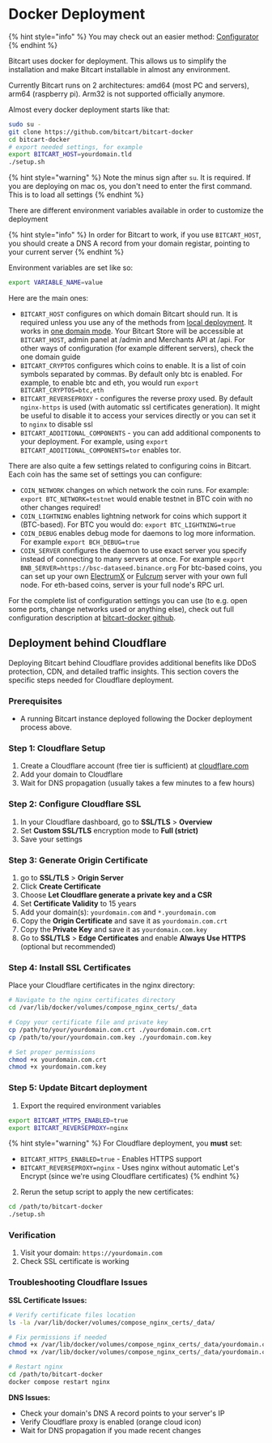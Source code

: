 # Docker Deployment

{% hint style="info" %}
You may check out an easier method: [Configurator](configurator.md)
{% endhint %}

Bitcart uses docker for deployment. This allows us to simplify the installation and make Bitcart installable in almost any environment.

Currently Bitcart runs on 2 architectures: amd64 (most PC and servers), arm64 (raspberry pi). Arm32 is not supported officially anymore.

Almost every docker deployment starts like that:

```bash
sudo su -
git clone https://github.com/bitcart/bitcart-docker
cd bitcart-docker
# export needed settings, for example
export BITCART_HOST=yourdomain.tld
./setup.sh
```

{% hint style="warning" %}
Note the minus sign after `su`. It is required. If you are deploying on mac os, you don't need to enter the first command. This is to load all settings
{% endhint %}

There are different environment variables available in order to customize the deployment

{% hint style="info" %}
In order for Bitcart to work, if you use `BITCART_HOST`, you should create a DNS A record from your domain registar, pointing to your current server
{% endhint %}

Environment variables are set like so:

```bash
export VARIABLE_NAME=value
```

Here are the main ones:

* `BITCART_HOST` configures on which domain Bitcart should run. It is required unless you use any of the methods from [local deployment](local.md). It works in [one domain mode](../guides/one-domain-mode.md). Your Bitcart Store will be accessible at `BITCART_HOST`, admin panel at /admin and Merchants API at /api. For other ways of configuration (for example different servers), check the one domain guide
* `BITCART_CRYPTOS` configures which coins to enable. It is a list of coin symbols separated by commas. By default only btc is enabled. For example, to enable btc and eth, you would run `export BITCART_CRYPTOS=btc,eth`
* `BITCART_REVERSEPROXY` - configures the reverse proxy used. By default `nginx-https` is used (with automatic ssl certificates generation). It might be useful to disable it to access your services directly or you can set it to `nginx` to disable ssl
* `BITCART_ADDITIONAL_COMPONENTS` - you can add additional components to your deployment. For example, using `export BITCART_ADDITIONAL_COMPONENTS=tor` enables tor.

There are also quite a few settings related to configuring coins in Bitcart. Each coin has the same set of settings you can configure:

* `COIN_NETWORK` changes on which network the coin runs. For example: `export BTC_NETWORK=testnet` would enable testnet in BTC coin with no other changes required!
* `COIN_LIGHTNING` enables lightning network for coins which support it (BTC-based). For BTC you would do: `export BTC_LIGHTNING=true`
* `COIN_DEBUG` enables debug mode for daemons to log more information. For example `export BCH_DEBUG=true`
* `COIN_SERVER` configures the daemon to use exact server you specify instead of connecting to many servers at once. For example `export BNB_SERVER=https://bsc-dataseed.binance.org` For btc-based coins, you can set up your own [ElectrumX](https://github.com/spesmilo/electrumx) or [Fulcrum](https://github.com/cculianu/Fulcrum) server with your own full node. For eth-based coins, server is your full node's RPC url.

For the complete list of configuration settings you can use (to e.g. open some ports, change networks used or anything else), check out full configuration description at [bitcart-docker github](https://github.com/bitcart/bitcart-docker/blob/master/README.md#configuration).

## Deployment behind Cloudflare

Deploying Bitcart behind Cloudflare provides additional benefits like DDoS protection, CDN, and detailed traffic insights. This section covers the specific steps needed for Cloudflare deployment.

### Prerequisites

- A running Bitcart instance deployed following the Docker deployment process above.

### Step 1: Cloudflare Setup

1. Create a Cloudflare account (free tier is sufficient) at [cloudflare.com](https://cloudflare.com)
2. Add your domain to Cloudflare
3. Wait for DNS propagation (usually takes a few minutes to a few hours)

### Step 2: Configure Cloudflare SSL

1. In your Cloudflare dashboard, go to **SSL/TLS** > **Overview**
2. Set **Custom SSL/TLS** encryption mode to **Full (strict)**
3. Save your settings

### Step 3: Generate Origin Certificate

1. go to **SSL/TLS** > **Origin Server**
2. Click **Create Certificate**
3. Choose **Let Cloudflare generate a private key and a CSR**
4. Set **Certificate Validity** to 15 years
5. Add your domain(s): `yourdomain.com` and `*.yourdomain.com`
6. Copy the **Origin Certificate** and save it as `yourdomain.com.crt`
7. Copy the **Private Key** and save it as `yourdomain.com.key`
8. Go to **SSL/TLS** > **Edge Certificates** and enable **Always Use HTTPS** (optional but recommended)

### Step 4: Install SSL Certificates

Place your Cloudflare certificates in the nginx directory:

```bash
# Navigate to the nginx certificates directory
cd /var/lib/docker/volumes/compose_nginx_certs/_data

# Copy your certificate file and private key
cp /path/to/your/yourdomain.com.crt ./yourdomain.com.crt
cp /path/to/your/yourdomain.com.key ./yourdomain.com.key

# Set proper permissions
chmod +x yourdomain.com.crt
chmod +x yourdomain.com.key
```

### Step 5: Update Bitcart deployment

1. Export the required environment variables

```bash
export BITCART_HTTPS_ENABLED=true
export BITCART_REVERSEPROXY=nginx
```

{% hint style="warning" %}
For Cloudflare deployment, you **must** set:
- `BITCART_HTTPS_ENABLED=true` - Enables HTTPS support
- `BITCART_REVERSEPROXY=nginx` - Uses nginx without automatic Let's Encrypt (since we're using Cloudflare certificates)
{% endhint %}

2. Rerun the setup script to apply the new certificates:

```bash
cd /path/to/bitcart-docker
./setup.sh
```

### Verification

1. Visit your domain: `https://yourdomain.com`
2. Check SSL certificate is working

### Troubleshooting Cloudflare Issues

**SSL Certificate Issues:**
```bash
# Verify certificate files location
ls -la /var/lib/docker/volumes/compose_nginx_certs/_data/

# Fix permissions if needed
chmod +x /var/lib/docker/volumes/compose_nginx_certs/_data/yourdomain.com.crt
chmod +x /var/lib/docker/volumes/compose_nginx_certs/_data/yourdomain.com.key

# Restart nginx
cd /path/to/bitcart-docker
docker compose restart nginx
```

**DNS Issues:**
- Check your domain's DNS A record points to your server's IP
- Verify Cloudflare proxy is enabled (orange cloud icon)
- Wait for DNS propagation if you made recent changes
